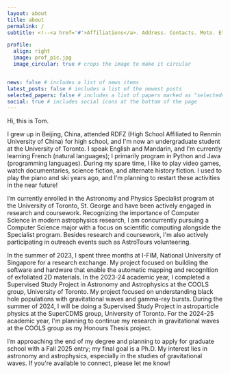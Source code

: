 ```yaml
---
layout: about
title: about
permalink: /
subtitle: <!--<a href='#'>Affiliations</a>. Address. Contacts. Moto. Etc.-->

profile:
  align: right
  image: prof_pic.jpg
  image_circular: true # crops the image to make it circular


news: false # includes a list of news items
latest_posts: false # includes a list of the newest posts
selected_papers: false # includes a list of papers marked as "selected={true}"
social: true # includes social icons at the bottom of the page
---
```

Hi, this is Tom.

I grew up in Beijing, China, attended RDFZ (High School Affiliated to Renmin University of China) for high school, and I'm now an undergraduate student at the University of Toronto. I speak English and Mandarin, and I'm currently learning French (natural languages); I primarily program in Python and Java (programming languages). During my spare time, I like to play video games, watch documentaries, science fiction, and alternate history fiction. I used to play the piano and ski years ago, and I'm planning to restart these activities in the near future!

I’m currently enrolled in the Astronomy and Physics Specialist program at the University of Toronto, St. George and have been actively engaged in research and coursework. Recognizing the importance of Computer Science in modern astrophysics research, I am concurrently pursuing a Computer Science major with a focus on scientific computing alongside the Specialist program. Besides research and coursework, I'm also actively participating in outreach events such as AstroTours volunteering. 

In the summer of 2023, I spent three months at I-FIM, National University of Singapore for a research exchange. My project focused on building the software and hardware that enable the automatic mapping and recognition of exfoliated 2D materials. In the 2023-24 academic year, I completed a Supervised Study Project in Astronomy and Astrophysics at the COOLS group, University of Toronto. My project focused on understanding black hole populations with gravitational waves and gamma-ray bursts. During the summer of 2024, I will be doing a Supervised Study Project in astroparticle physics at the SuperCDMS group, University of Toronto. For the 2024-25 academic year, I'm planning to continue my research in gravitational waves at the COOLS group as my Honours Thesis project.

I’m approaching the end of my degree and planning to apply for graduate school with a Fall 2025 entry; my final goal is a Ph.D. My interest lies in astronomy and astrophysics, especially in the studies of gravitational waves. If you're available to connect, please let me know!
